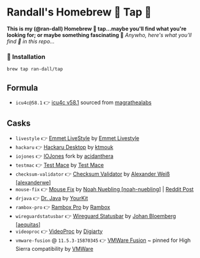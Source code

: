 # Randall's Homebrew 🍻 Tap 🚰

**This is my (@ran-dall) Homebrew 🍻 tap...maybe you'll find what you're looking for; or maybe something fascinating 🤙** *Anywho, here's what you'll find 🧐 in this repo...*

### 💾 Installation
```bash
brew tap ran-dall/tap
```

## Formula
- `icu4c@58.1` 👉 [icu4c v58.1](https://github.com/magrathealabs/homebrew-mlabs/blob/master/Formula/icu4c%4058.1.rb) sourced from [magrathealabs](https://github.com/magrathealabs/)

## Casks
- `livestyle` 👉 [Emmet LiveStyle](https://github.com/livestyle/app) by [Emmet Livestyle](http://livestyle.io/)
- `hackaru` 👉 [Hackaru Desktop](https://github.com/ktmouk/hackaru-desktop) by [ktmouk](https://github.com/ktmouk/)
- `iojones` 👉 [IOJones](https://github.com/acidanthera/IOJones) fork by [acidanthera](https://github.com/acidanthera/)
- `testmac` 👉 [Test Mace](https://testmace.com) by [Test Mace](https://testmace.com)
- `checksum-validator` 👉 [Checksum Validator](https://github.com/alexanderwe/checksum-validator) by [Alexander Weiß [alexanderwe]](https://github.com/alexanderwe/)
- `mouse-fix` 👉 [Mouse Fix](https://github.com/noah-nuebling/mac-mouse-fix) by [Noah Nuebling [noah-nuebling]](https://github.com/noah-nuebling/) | [Reddit Post](https://www.reddit.com/r/mac/comments/dca249/i_made_mac_mouse_fix_a_simple_mac_app_that_will/)
- `drjava` 👉 [Dr. Java](http://www.drjava.org/) by [YourKit](https://yourkit.com/)
- `rambox-pro` 👉 [Rambox Pro](https://github.com/ramboxapp/download) by [Rambox](https://github.com/ramboxapp/)
- `wireguardstatusbar` 👉 [Wireguard Statusbar](https://github.com/aequitas/macos-menubar-wireguard) by [Johan Bloemberg [aequitas]](https://github.com/aequitas)
- `videoproc` 👉 [VideoProc](https://www.videoproc.com/) by [Digiarty](https://www.winxdvd.com/)
- `vmware-fusion` @ `11.5.3-15870345` 👉 [VMWare Fusion](https://www.vmware.com/products/fusion.html) ~ pinned for High Sierra compatibility by [VMWare](https://www.vmware.com/)
